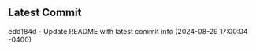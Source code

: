
## Latest Commit
edd184d - Update README with latest commit info (2024-08-29 17:00:04 -0400) <Yunxi-Zhou>
